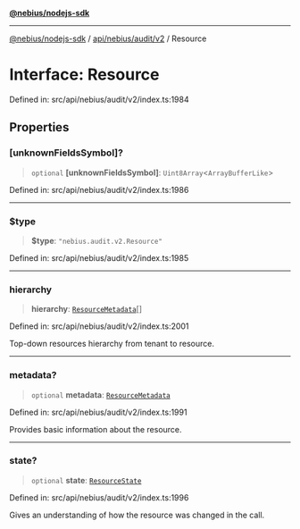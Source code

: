 [**@nebius/nodejs-sdk**](../../../../../README.md)

---

[@nebius/nodejs-sdk](../../../../../README.md) / [api/nebius/audit/v2](../README.md) / Resource

# Interface: Resource

Defined in: src/api/nebius/audit/v2/index.ts:1984

## Properties

### \[unknownFieldsSymbol\]?

> `optional` **\[unknownFieldsSymbol\]**: `Uint8Array`\<`ArrayBufferLike`\>

Defined in: src/api/nebius/audit/v2/index.ts:1986

---

### $type

> **$type**: `"nebius.audit.v2.Resource"`

Defined in: src/api/nebius/audit/v2/index.ts:1985

---

### hierarchy

> **hierarchy**: [`ResourceMetadata`](ResourceMetadata.md)[]

Defined in: src/api/nebius/audit/v2/index.ts:2001

Top-down resources hierarchy from tenant to resource.

---

### metadata?

> `optional` **metadata**: [`ResourceMetadata`](ResourceMetadata.md)

Defined in: src/api/nebius/audit/v2/index.ts:1991

Provides basic information about the resource.

---

### state?

> `optional` **state**: [`ResourceState`](ResourceState.md)

Defined in: src/api/nebius/audit/v2/index.ts:1996

Gives an understanding of how the resource was changed in the call.
